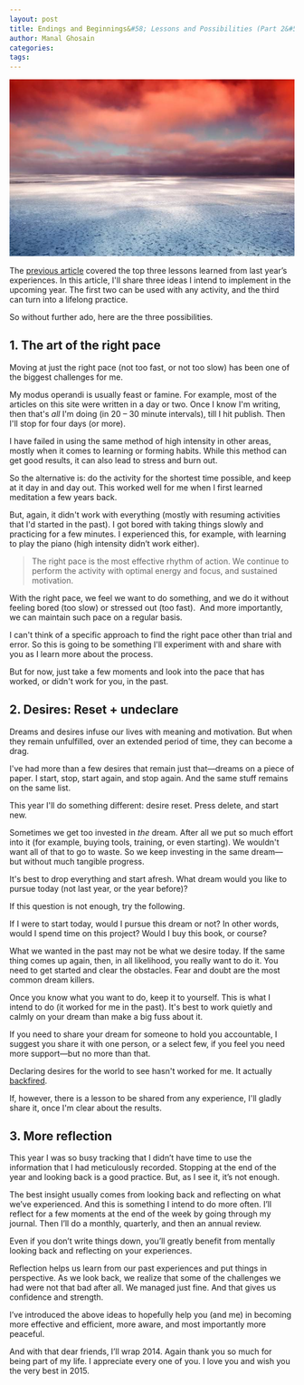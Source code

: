 ```yaml
---
layout: post
title: Endings and Beginnings&#58; Lessons and Possibilities (Part 2&#58; Ideas for a Fresh Start)
author: Manal Ghosain
categories:
tags:
---
```


![Hudson Bay in winter](/images/hudson-bay.jpg)

The [previous article](/lessons-2014/) covered the top three lessons learned from last year’s experiences. In this article, I'll share three ideas I intend to implement in the upcoming year. The first two can be used with any activity, and the third can turn into a lifelong practice. 

So without further ado, here are the three possibilities. 

## 1. The art of the right pace

Moving at just the right pace (not too fast, or not too slow) has been one of the biggest challenges for me. 

My modus operandi is usually feast or famine. For example, most of the articles on this site were written in a day or two. Once I know I'm writing, then that's _all_ I'm doing (in 20 – 30 minute intervals), till I hit publish. Then I'll stop for four days (or more). 

I have failed in using the same method of high intensity in other areas, mostly when it comes to learning or forming habits. While this method can get good results, it can also lead to stress and burn out. 

So the alternative is: do the activity for the shortest time possible, and keep at it day in and day out. This worked well for me when I first learned meditation a few years back. 

But, again, it didn't work with everything (mostly with resuming activities that I'd started in the past). I got bored with taking things slowly and practicing for a few minutes. I experienced this, for example, with learning to play the piano (high intensity didn’t work either). 

> The right pace is the most effective rhythm of action. We continue to perform the activity with optimal energy and focus, and sustained motivation.

With the right pace, we feel we want to do something, and we do it without feeling bored (too slow) or stressed out (too fast).  And more importantly, we can maintain such pace on a regular basis. 

I can't think of a specific approach to find the right pace other than trial and error. So this is going to be something I'll experiment with and share with you as I learn more about the process. 

But for now, just take a few moments and look into the pace that has worked, or didn't work for you, in the past. 

## 2. Desires: Reset + undeclare

Dreams and desires infuse our lives with meaning and motivation. But when they remain unfulfilled, over an extended period of time, they can become a drag. 

I've had more than a few desires that remain just that—dreams on a piece of paper. I start, stop, start again, and stop again. And the same stuff remains on the same list. 

This year I'll do something different: desire reset. Press delete, and start new. 

Sometimes we get too invested in _the_ dream. After all we put so much effort into it (for example, buying tools, training, or even starting). We wouldn't want all of that to go to waste. So we keep investing in the same dream—but without much tangible progress. 

It's best to drop everything and start afresh. What dream would you like to pursue today (not last year, or the year before)? 

If this question is not enough, try the following. 

If I were to start today, would I pursue this dream or not? In other words, would I spend time on this project? Would I buy this book, or course? 

What we wanted in the past may not be what we desire today. If the same thing comes up again, then, in all likelihood, you really want to do it. You need to get started and clear the obstacles. Fear and doubt are the most common dream killers. 

Once you know what you want to do, keep it to yourself. This is what I intend to do (it worked for me in the past). It's best to work quietly and calmly on your dream than make a big fuss about it. 

If you need to share your dream for someone to hold you accountable, I suggest you share it with one person, or a select few, if you feel you need more support—but no more than that. 

Declaring desires for the world to see hasn't worked for me. It actually [backfired](/distractions-and-focus/). 

If, however, there is a lesson to be shared from any experience, I'll gladly share it, once I'm clear about the results. 

## 3. More reflection

This year I was so busy tracking that I didn’t have time to use the information that I had meticulously recorded. Stopping at the end of the year and looking back is a good practice. But, as I see it, it’s not enough.

The best insight usually comes from looking back and reflecting on what we’ve experienced. And this is something I intend to do more often. I’ll reflect for a few moments at the end of the week by going through my journal. Then I’ll do a monthly, quarterly, and then an annual review.

Even if you don’t write things down, you’ll greatly benefit from mentally looking back and reflecting on your experiences.

Reflection helps us learn from our past experiences and put things in perspective. As we look back, we realize that some of the challenges we had were not that bad after all. We managed just fine. And that gives us confidence and strength.

I’ve introduced the above ideas to hopefully help you (and me) in becoming more effective and efficient, more aware, and most importantly more peaceful.

And with that dear friends, I’ll wrap 2014. Again thank you so much for being part of my life. I appreciate every one of you. I love you and wish you the very best in 2015.